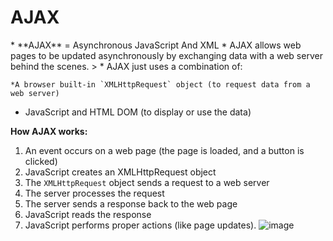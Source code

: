 <h1>AJAX</h1>
* **AJAX** = Asynchronous JavaScript And XML 
* AJAX allows web pages to be updated asynchronously by exchanging data with a web server behind the scenes. >
* AJAX just uses a combination of:

    *A browser built-in `XMLHttpRequest` object (to request data from a web server)
    
- JavaScript and HTML DOM (to display or use the data)

**How AJAX works:**
1. An event occurs on a web page (the page is loaded, and a button is clicked)
2. JavaScript creates an XMLHttpRequest object 
3. The `XMLHttpRequest` object sends a request to a web server
4. The server processes the request
5. The server sends a response back to the web page
6. JavaScript reads the response
7. JavaScript performs proper actions (like page updates).
![image](https://github.com/Code-blogger/AJAX/assets/84615558/cda7a807-333f-4ea4-9654-216ac32a8df9)
